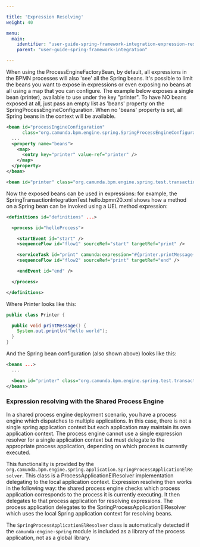 ```yaml
---

title: 'Expression Resolving'
weight: 40

menu:
  main:
    identifier: "user-guide-spring-framework-integration-expression-resolving"
    parent: "user-guide-spring-framework-integration"

---
```


When using the ProcessEngineFactoryBean, by default, all expressions in the BPMN processes will also 'see' all the Spring beans. It's possible to limit the beans you want to expose in expressions or even exposing no beans at all using a map that you can configure. The example below exposes a single bean (printer), available to use under the key "printer". To have NO beans exposed at all, just pass an empty list as 'beans' property on the SpringProcessEngineConfiguration. When no 'beans' property is set, all Spring beans in the context will be available.

```xml
<bean id="processEngineConfiguration"
      class="org.camunda.bpm.engine.spring.SpringProcessEngineConfiguration">
  ...
  <property name="beans">
    <map>
      <entry key="printer" value-ref="printer" />
    </map>
  </property>
</bean>

<bean id="printer" class="org.camunda.bpm.engine.spring.test.transaction.Printer" />
```

Now the exposed beans can be used in expressions: for example, the SpringTransactionIntegrationTest hello.bpmn20.xml shows how a method on a Spring bean can be invoked using a UEL method expression:

```xml
<definitions id="definitions" ...>

  <process id="helloProcess">

    <startEvent id="start" />
    <sequenceFlow id="flow1" sourceRef="start" targetRef="print" />

    <serviceTask id="print" camunda:expression="#{printer.printMessage()}" />
    <sequenceFlow id="flow2" sourceRef="print" targetRef="end" />

    <endEvent id="end" />

  </process>

</definitions>
```

Where Printer looks like this:

```java
public class Printer {

  public void printMessage() {
    System.out.println("hello world");
  }
}
```

And the Spring bean configuration (also shown above) looks like this:

```xml
<beans ...>
  ...

  <bean id="printer" class="org.camunda.bpm.engine.spring.test.transaction.Printer" />
</beans>
```

### Expression resolving with the Shared Process Engine

In a shared process engine deployment scenario, you have a process engine which dispatches to multiple applications. In this case, there is not a single spring application context but each application may maintain its own application context. The process engine cannot use a single expression resolver for a single application context but must delegate to the appropriate process application, depending on which process is currently executed.

This functionality is provided by the `org.camunda.bpm.engine.spring.application.SpringProcessApplicationElResolver`. This class is a ProcessApplicationElResolver implementation delegating to the local application context. Expression resolving then works in the following way: the shared process engine checks which process application corresponds to the process it is currently executing. It then delegates to that process application for resolving expressions. The process application delegates to the SpringProcessApplicationElResolver which uses the local Spring application context for resolving beans.

<div class="alert alert-info">
   <p>The <code>SpringProcessApplicationElResolver</code> class is automatically detected if the <code>camunda-engine-spring</code> module is included as a library of the process application, not as a global library.</p>
</div>


